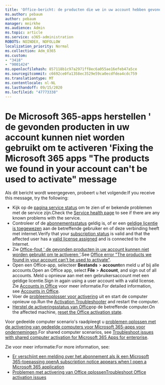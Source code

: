 ```yaml
---
title: 'Office-bericht: de producten die we in uw account hebben gevonden, kunnen niet worden gebruikt om te activeren'
ms.author: pebaum
author: pebaum
manager: mnirkhe
ms.audience: Admin
ms.topic: article
ms.service: o365-administration
ROBOTS: NOINDEX, NOFOLLOW
localization_priority: Normal
ms.collection: Adm_O365
ms.custom:
- "3418"
- "9001424"
ms.openlocfilehash: 857118b1c97a2971ff8ec6a055ae16efeb47a5ce
ms.sourcegitcommit: c6692ce0fa1358ec3529e59ca0ecdfdea4cdc759
ms.translationtype: MT
ms.contentlocale: nl-NL
ms.lasthandoff: 09/15/2020
ms.locfileid: "47773338"
---
```

# <a name="fixing-the-microsoft-365-apps-the-products-we-found-in-your-account-cant-be-used-to-activate-message"></a><span data-ttu-id="f082d-102">De Microsoft 365-apps herstellen ' de gevonden producten in uw account kunnen niet worden gebruikt om te activeren '</span><span class="sxs-lookup"><span data-stu-id="f082d-102">Fixing the Microsoft 365 apps "The products we found in your account can't be used to activate" message</span></span>

<span data-ttu-id="f082d-103">Als dit bericht wordt weergegeven, probeert u het volgende:</span><span class="sxs-lookup"><span data-stu-id="f082d-103">If you receive this message, try the following:</span></span>

- <span data-ttu-id="f082d-104">Kijk op de [pagina service status](https://docs.microsoft.com/office365/enterprise/view-service-health) om te zien of er bekende problemen met de service zijn.</span><span class="sxs-lookup"><span data-stu-id="f082d-104">Check the [Service health page](https://docs.microsoft.com/office365/enterprise/view-service-health) to see if there are any known problems with the service.</span></span>
- <span data-ttu-id="f082d-105">Controleer of de [abonnementsstatus](https://support.office.com/article/0d23d3c0-c19c-4b2f-9845-5344fedc4380#bkmk_checksubscription) geldig is, of er een [geldige licentie is toegewezen](https://support.office.com/article/997596B5-4173-4627-B915-36ABAC6786DC) aan de betreffende gebruiker en of deze verbinding heeft met internet.</span><span class="sxs-lookup"><span data-stu-id="f082d-105">Verify that your [subscription status](https://support.office.com/article/0d23d3c0-c19c-4b2f-9845-5344fedc4380#bkmk_checksubscription) is valid and that the affected user has a [valid license assigned](https://support.office.com/article/997596B5-4173-4627-B915-36ABAC6786DC) and is connected to the Internet.</span></span> 
- <span data-ttu-id="f082d-106">Zie [Office-fout ' de gevonden producten in uw account kunnen niet worden gebruikt om te activeren '](https://support.office.com/article/c9f9a0b3-5aae-4131-8077-21e6a59f141e).</span><span class="sxs-lookup"><span data-stu-id="f082d-106">See [Office error "The products we found in your account can't be used to activate"](https://support.office.com/article/c9f9a0b3-5aae-4131-8077-21e6a59f141e).</span></span>
- <span data-ttu-id="f082d-107">Open een Office-app, selecteer **Bestands**  >  **account**en meld u af bij alle accounts.</span><span class="sxs-lookup"><span data-stu-id="f082d-107">Open an Office app, select **File** > **Account**, and sign out of all accounts.</span></span> <span data-ttu-id="f082d-108">Meld u opnieuw aan met een gebruikersaccount met een geldige licentie.</span><span class="sxs-lookup"><span data-stu-id="f082d-108">Sign in again using a user account with a valid license.</span></span> <span data-ttu-id="f082d-109">Zie [Accounts in Office](https://support.office.com/article/628ea040-f265-49de-b986-be09c3ebf8a9) voor meer informatie.</span><span class="sxs-lookup"><span data-stu-id="f082d-109">For detailed information, see [Accounts in Office](https://support.office.com/article/628ea040-f265-49de-b986-be09c3ebf8a9).</span></span>
- <span data-ttu-id="f082d-110">Voer de [probleemoplosser voor activering](https://aka.ms/SARA-OfficeActivation-Alchemy) uit en start de computer opnieuw op.</span><span class="sxs-lookup"><span data-stu-id="f082d-110">Run the [Activation Troubleshooter](https://aka.ms/SARA-OfficeActivation-Alchemy) and restart the computer.</span></span>
- <span data-ttu-id="f082d-111">[Herstel de activeringsstatus van Office](https://docs.microsoft.com/office365/troubleshoot/activation/reset-office-365-proplus-activation-state)op de betreffende computer.</span><span class="sxs-lookup"><span data-stu-id="f082d-111">On the affected machine, [reset the Office activation state](https://docs.microsoft.com/office365/troubleshoot/activation/reset-office-365-proplus-activation-state).</span></span>

<span data-ttu-id="f082d-112">Voor gedeelde computer scenario's raadpleegt u [problemen oplossen met de activering van gedeelde computers voor Microsoft 365-apps voor ondernemingen](https://docs.microsoft.com/deployoffice/troubleshoot-shared-computer-activation).</span><span class="sxs-lookup"><span data-stu-id="f082d-112">For shared computer scenarios, see [Troubleshoot issues with shared computer activation for Microsoft 365 Apps for enterprise](https://docs.microsoft.com/deployoffice/troubleshoot-shared-computer-activation).</span></span>

<span data-ttu-id="f082d-113">Zie voor meer informatie:</span><span class="sxs-lookup"><span data-stu-id="f082d-113">For more information, see:</span></span> 
- [<span data-ttu-id="f082d-114">Er verschijnt een melding over het abonnement als ik een Microsoft 365-toepassing open</span><span class="sxs-lookup"><span data-stu-id="f082d-114">A subscription notice appears when I open a Microsoft 365 application</span></span>](https://support.office.com/article/4cabe32c-f594-4c0e-9191-3d3ade10cceb)
- [<span data-ttu-id="f082d-115">Problemen met activering van Office oplossen</span><span class="sxs-lookup"><span data-stu-id="f082d-115">Troubleshoot Office activation issues</span></span>](https://support.office.com/article/0d23d3c0-c19c-4b2f-9845-5344fedc4380)